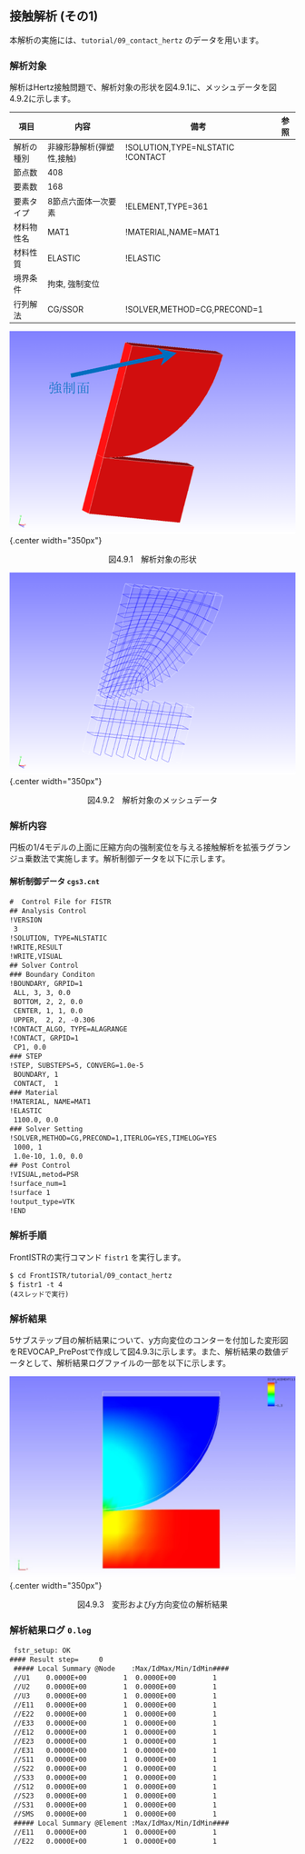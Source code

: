## 接触解析 (その1)

本解析の実施には、`tutorial/09_contact_hertz` のデータを用います。

### 解析対象

解析はHertz接触問題で、解析対象の形状を図4.9.1に、メッシュデータを図4.9.2に示します。

 | 項目       | 内容                      | 備考                              | 参照  |
 |------------|---------------------------|-----------------------------------|-------|
 | 解析の種別 | 非線形静解析(弾塑性,接触) | !SOLUTION,TYPE=NLSTATIC  !CONTACT |       |
 | 節点数     | 408                       |                                   |       |
 | 要素数     | 168                       |                                   |       |
 | 要素タイプ | 8節点六面体一次要素       | !ELEMENT,TYPE=361                 |       |
 | 材料物性名 | MAT1                      | !MATERIAL,NAME=MAT1               |       |
 | 材料性質   | ELASTIC                   | !ELASTIC                          |       |
 | 境界条件   | 拘束, 強制変位            |                                   |       |
 | 行列解法   | CG/SSOR                   | !SOLVER,METHOD=CG,PRECOND=1       |       |

![解析対象の形状](./media/tutorial09_01.png){.center width="350px"}
<div style="text-align: center;">
図4.9.1　解析対象の形状
</div>

![解析対象のメッシュデータ](./media/tutorial09_02.png){.center width="350px"}
<div style="text-align: center;">
図4.9.2　解析対象のメッシュデータ
</div>

### 解析内容

円板の1/4モデルの上面に圧縮方向の強制変位を与える接触解析を拡張ラグランジュ乗数法で実施します。解析制御データを以下に示します。

#### 解析制御データ `cgs3.cnt`

```
#  Control File for FISTR
## Analysis Control
!VERSION
 3
!SOLUTION, TYPE=NLSTATIC
!WRITE,RESULT
!WRITE,VISUAL
## Solver Control
### Boundary Conditon
!BOUNDARY, GRPID=1
 ALL, 3, 3, 0.0
 BOTTOM, 2, 2, 0.0
 CENTER, 1, 1, 0.0
 UPPER,  2, 2, -0.306
!CONTACT_ALGO, TYPE=ALAGRANGE
!CONTACT, GRPID=1
 CP1, 0.0
### STEP
!STEP, SUBSTEPS=5, CONVERG=1.0e-5
 BOUNDARY, 1
 CONTACT,  1
### Material
!MATERIAL, NAME=MAT1
!ELASTIC
 1100.0, 0.0
### Solver Setting
!SOLVER,METHOD=CG,PRECOND=1,ITERLOG=YES,TIMELOG=YES
 1000, 1
 1.0e-10, 1.0, 0.0
## Post Control
!VISUAL,metod=PSR
!surface_num=1
!surface 1
!output_type=VTK
!END
```

### 解析手順

FrontISTRの実行コマンド `fistr1` を実行します。

```
$ cd FrontISTR/tutorial/09_contact_hertz
$ fistr1 -t 4
(4スレッドで実行)
```

### 解析結果

5サブステップ目の解析結果について、y方向変位のコンターを付加した変形図をREVOCAP_PrePostで作成して図4.9.3に示します。また、解析結果の数値データとして、解析結果ログファイルの一部を以下に示します。

![変形およびy方向変位の解析結果](./media/tutorial09_03.png){.center width="350px"}
<div style="text-align: center;">
図4.9.3　変形およびy方向変位の解析結果
</div>

### 解析結果ログ `0.log`

```
 fstr_setup: OK
#### Result step=     0
 ##### Local Summary @Node    :Max/IdMax/Min/IdMin####
 //U1    0.0000E+00         1  0.0000E+00         1
 //U2    0.0000E+00         1  0.0000E+00         1
 //U3    0.0000E+00         1  0.0000E+00         1
 //E11   0.0000E+00         1  0.0000E+00         1
 //E22   0.0000E+00         1  0.0000E+00         1
 //E33   0.0000E+00         1  0.0000E+00         1
 //E12   0.0000E+00         1  0.0000E+00         1
 //E23   0.0000E+00         1  0.0000E+00         1
 //E31   0.0000E+00         1  0.0000E+00         1
 //S11   0.0000E+00         1  0.0000E+00         1
 //S22   0.0000E+00         1  0.0000E+00         1
 //S33   0.0000E+00         1  0.0000E+00         1
 //S12   0.0000E+00         1  0.0000E+00         1
 //S23   0.0000E+00         1  0.0000E+00         1
 //S31   0.0000E+00         1  0.0000E+00         1
 //SMS   0.0000E+00         1  0.0000E+00         1
 ##### Local Summary @Element :Max/IdMax/Min/IdMin####
 //E11   0.0000E+00         1  0.0000E+00         1
 //E22   0.0000E+00         1  0.0000E+00         1
```

